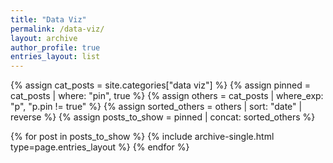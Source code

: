 ```yaml
---
title: "Data Viz"
permalink: /data-viz/
layout: archive
author_profile: true
entries_layout: list
---
```

{% assign cat_posts = site.categories["data viz"] %}
{% assign pinned = cat_posts | where: "pin", true %}
{% assign others = cat_posts | where_exp: "p", "p.pin != true" %}
{% assign sorted_others = others | sort: "date" | reverse %}
{% assign posts_to_show = pinned | concat: sorted_others %}

{% for post in posts_to_show %}
  {% include archive-single.html type=page.entries_layout %}
{% endfor %}